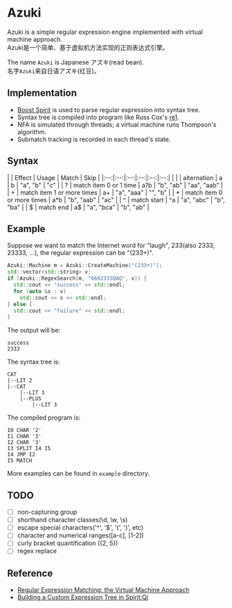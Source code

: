 # Azuki
Azuki is a simple regular expression engine implemented with virtual machine approach.  
Azuki是一个简单、基于虚拟机方法实现的正则表达式引擎。  

The name `Azuki` is Japanese アズキ(read bean).  
名字`Azuki`来自日语アズキ(红豆)。

## Implementation
- [Boost Spirit](http://boost-spirit.com/home/) is used to parse regular expression into syntax tree.
- Syntax tree is compiled into program like Russ Cox's [re1](https://code.google.com/archive/p/re1/).
- NFA is simulated through threads; a virtual machine runs Thompson's algorithm.
- Submatch tracking is recorded in each thread's state.

## Syntax
|  | Effect  | Usage  | Match | Skip |
|:--:|:--:|:--:|:--:|:--:|:--:|
| &#124;  | alternation  | a &#124; b  | "a", "b"  | "c" |
|  ? | match item 0 or 1 time | a?b  |  "b", "ab" | "aa", "aab" |
|  + | match item 1 or more times | a+  | "a", "aaa" | "", "b" |
| *  | match item 0 or more times | a*b  | "b", "aab" | "ac" |
| ^  | match start | ^a  | "a", "abc"  | "b", "ba" |
| $  | match end  | a$  | "a", "bca"  | "b", "ab" |

## Example
Suppose we want to match the Internet word for "laugh", 233(also 2333, 23333, ...), the regular expression can be "(233+)".

```c++
Azuki::Machine m = Azuki::CreateMachine("(233+)");
std::vector<std::string> v;
if (Azuki::RegexSearch(m, "6662333QAQ", v)) {
  std::cout << "success" << std::endl;
  for (auto &s : v)
    std::cout << s << std::endl;
} else {
  std::cout << "failure" << std::endl;
}
```
The output will be:
```
success
2333
```

The syntax tree is:
```
CAT
|--LIT 2
|--CAT
    |--LIT 3
    |--PLUS
        |--LIT 3
```

The compiled program is:
```
I0 CHAR '2'
I1 CHAR '3'
I2 CHAR '3'
I3 SPLIT I4 I5
I4 JMP I2
I5 MATCH
```

More examples can be found in `example` directory.

## TODO
- [ ] non-capturing group
- [ ] shorthand character classes(\\d, \\w, \\s)
- [ ] escape special characters('^', '$', '(', ')', etc)
- [ ] character and numerical ranges([a-c], [1-2])
- [ ] curly bracket quantification ({2, 5})
- [ ] regex replace

## Reference
- [Regular Expression Matching: the Virtual Machine Approach](https://swtch.com/~rsc/regexp/regexp2.html)
- [Building a Custom Expression Tree in Spirit:Qi](https://stackoverflow.com/questions/13056893/building-a-custom-expression-tree-in-spiritqi-without-utree-or-boostvariant)
